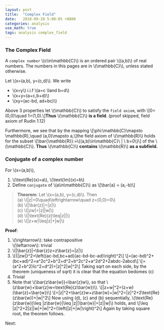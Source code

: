 ```yaml
---
layout: post
title:  "Complex Field"
date:   2018-09-28 5:00:05 +0800
categories: analysis
use_math: true
tags: analysis complex_field
---
```


### The Complex Field

A `complex number` \\(c\in\mathbb\{C\}\\) is an ordered pair \\((a,b)\\) of real numbers. The numbers in this pages are in \\(\mathbb\{C\}\\), unless stated otherwise.

Let \\(x=(a,b), y=(c,d)\\). We write
* \\(x=y\\) i.i.f \\(a=c \land b=d\\)
* \\(x+y=(a+c,b+d)\\)
* \\(xy=(ac-bd, ad+bc)\\)

Above 3 properties let \\(\mathbb\{C\}\\) to satisfy the `field axiom`, with \\[0=(0,0)\quad 1=(1,0).\\]__Thus__ \\(\mathbb\{C\}\\) __is a field__. (proof skipped, field axiom of Rudin 1.12)

Furthermore, we see that by the mapping 
\\[\phi:\mathbb\{C\}\mapsto \mathbb\{R\},\quad (a,0)\mapsto a,\\]the field axiom of \\(\mathbb\{R\}\\) holds for the subset 
\\[\bar\{\mathbb\{R\}\}:=\\{(a,b)\in\mathbb\{C\}\\ \| \\ b=0\\}\\]
of the \\(\mathbb\{C\}\\). __Thus__ \\(\mathbb\{C\}\\) __contains__ \\(\mathbb\{R\}\\) __as a subfield.__


### Conjugate of a complex number

For \\(x=(a,b)\\),
1.  \\(\text\{Re\}(x)=a\\), \\(\text\{Im\}(x)=b\\)
2. Define `conjugate` of \\(a\in\mathbb\{C\}\\) as
\\[\bar\{a\} = (a,-b)\\] 

> __Theorem__: Let \\(x=(a,b), y=(c,d)\\). Then  
(a) \\(\|z\|=0\quad\leftrightarrow\quad z=(0,0)=0\\)  
(b) \\(\|\bar\{z\}\|=\|z\|\\)  
(c) \\(\|zw\|=\|z\|\|w\|\\)  
(d) \\(\|\text\{Re\}(z)\leq\|z\|\|\\)  
(e) \\(\|z+w\|\leq\|z\|+\|w\|\\)

__Proof__:
1. \\(\rightarrow\\): take contrapositive  
\\(\leftarrow\\): trivial
2. \\(\|\bar\{z\}\|=\bar\{z\}z=z\bar\{z\}=\|z\|\\)
3. \\[\{\|zw\|\}^2=\left((ac-bd,bc+ad)(ac-bd-bc-ad)\right)^2\\]
\\[=(ac-bd)^2+(bc+ad)^2=a^2c^2+b^2+d^2+b^2c^2+a^2d^2+2abdc-2abcd\\]
\\[=(a^2+b^2)(c^2+d^2)=\|z\|^2\|w\|^2\\]
Taking sqrt on each side, by the theorem (uniqueness of sqrt) it is clear that the equation bedomes (c)
4. Trivial
5. Note that \\(\bar\{z\bar\{w\}\}=\bar\{z\}w\\), so that \\(z\bar\{w\}+\bar\{z\}w=\text\{Re\}(z\bar\{w\})\\).
\\[\|z+w\|^2=(z+w)(\bar\{z\}+\bar\{w\})\\]
\\[=\|z\|^2+\bar\{z\}w+z\bar\{w\}+\|w\|^2=\|z\|^2+2\text\{Re\}(z\bar\{w\})+\|w\|^2\\]
Now using (d), (c) and (b) sequentially, \\(\text\{Re\}(z\bar\{w\})\leq \|z\bar\{w\}\|\leq \|z\|\|\bar\{w\}\|=\|z\|\|w\|\\) holds, and
\\[\leq \|z\|^2+2\|z\|\|w\|+\|w\|^2=(\left(\|z\|+\|w\|\right)^2\\]
Again by taking square root, the theorem follows.  

Next:  

